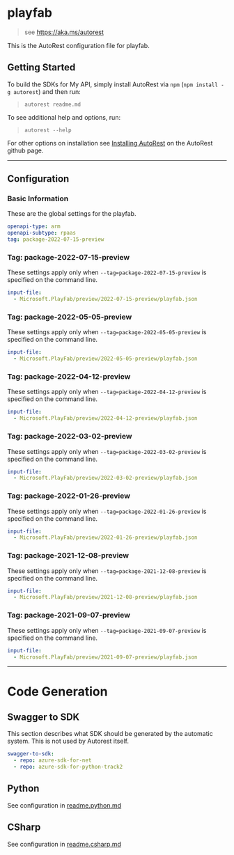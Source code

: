 # playfab

> see https://aka.ms/autorest

This is the AutoRest configuration file for playfab.

## Getting Started

To build the SDKs for My API, simply install AutoRest via `npm` (`npm install -g autorest`) and then run:

> `autorest readme.md`

To see additional help and options, run:

> `autorest --help`

For other options on installation see [Installing AutoRest](https://aka.ms/autorest/install) on the AutoRest github page.

---

## Configuration

### Basic Information

These are the global settings for the playfab.


```yaml
openapi-type: arm
openapi-subtype: rpaas
tag: package-2022-07-15-preview
```
### Tag: package-2022-07-15-preview

These settings apply only when `--tag=package-2022-07-15-preview` is specified on the command line.

```yaml $(tag) == 'package-2022-07-15-preview'
input-file:
  - Microsoft.PlayFab/preview/2022-07-15-preview/playfab.json
```

### Tag: package-2022-05-05-preview

These settings apply only when `--tag=package-2022-05-05-preview` is specified on the command line.

```yaml $(tag) == 'package-2022-05-05-preview'
input-file:
  - Microsoft.PlayFab/preview/2022-05-05-preview/playfab.json
```

### Tag: package-2022-04-12-preview

These settings apply only when `--tag=package-2022-04-12-preview` is specified on the command line.

```yaml $(tag) == 'package-2022-04-12-preview'
input-file:
  - Microsoft.PlayFab/preview/2022-04-12-preview/playfab.json
```

### Tag: package-2022-03-02-preview

These settings apply only when `--tag=package-2022-03-02-preview` is specified on the command line.

```yaml $(tag) == 'package-2022-03-02-preview'
input-file:
  - Microsoft.PlayFab/preview/2022-03-02-preview/playfab.json
```

### Tag: package-2022-01-26-preview

These settings apply only when `--tag=package-2022-01-26-preview` is specified on the command line.

```yaml $(tag) == 'package-2022-01-26-preview'
input-file:
  - Microsoft.PlayFab/preview/2022-01-26-preview/playfab.json
```

### Tag: package-2021-12-08-preview

These settings apply only when `--tag=package-2021-12-08-preview` is specified on the command line.

```yaml $(tag) == 'package-2021-12-08-preview'
input-file:
  - Microsoft.PlayFab/preview/2021-12-08-preview/playfab.json
```

### Tag: package-2021-09-07-preview

These settings apply only when `--tag=package-2021-09-07-preview` is specified on the command line.

```yaml $(tag) == 'package-2021-09-07-preview'
input-file:
  - Microsoft.PlayFab/preview/2021-09-07-preview/playfab.json
```

---

# Code Generation
## Swagger to SDK

This section describes what SDK should be generated by the automatic system.
This is not used by Autorest itself.

```yaml $(swagger-to-sdk)
swagger-to-sdk:
  - repo: azure-sdk-for-net
  - repo: azure-sdk-for-python-track2
```
## Python

See configuration in [readme.python.md](./readme.python.md)

## CSharp

See configuration in [readme.csharp.md](./readme.csharp.md)
